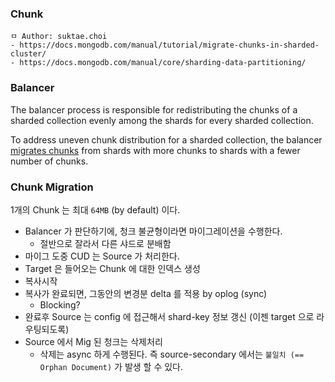 ### Chunk

```
ㅁ Author: suktae.choi
- https://docs.mongodb.com/manual/tutorial/migrate-chunks-in-sharded-cluster/
- https://docs.mongodb.com/manual/core/sharding-data-partitioning/
```

### Balancer

The balancer process is responsible for redistributing the chunks of a sharded collection evenly among the shards for every sharded collection.

To address uneven chunk distribution for a sharded collection, the balancer [migrates chunks](https://docs.mongodb.com/manual/core/sharding-balancer-administration/#) from shards with more chunks to shards with a fewer number of chunks.

### Chunk Migration

1개의 Chunk 는 최대 `64MB` (by default) 이다.

- Balancer 가 판단하기에, 청크 불균형이라면 마이그레이션을 수행한다.
  - 절반으로 잘라서 다른 샤드로 분배함
- 마이그 도중 CUD 는 Source 가 처리한다.
- Target 은 들어오는 Chunk 에 대한 인덱스 생성
- 복사시작
- 복사가 완료되면, 그동안의 변경분 delta 를 적용 by oplog (sync)
  - Blocking?
- 완료후 Source 는 config 에 접근해서 shard-key 정보 갱신 (이젠 target 으로 라우팅되도록)
- Source 에서 Mig 된 청크는 삭제처리
  - 삭제는 async 하게 수행된다. 즉 source-secondary 에서는 `불일치 (== Orphan Document)` 가 발생 할 수 있다.
